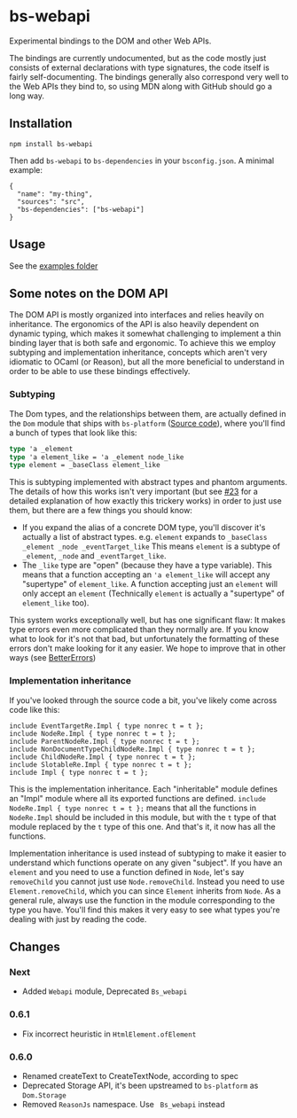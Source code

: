 # bs-webapi

Experimental bindings to the DOM and other Web APIs.

The bindings are currently undocumented, but as the code mostly just consists of external declarations with type signatures, the code itself is fairly self-documenting. The bindings generally also correspond very well to the Web APIs they bind to, so using MDN along with GitHub should go a long way.

## Installation
```
npm install bs-webapi
```
Then add `bs-webapi` to `bs-dependencies` in your `bsconfig.json`. A minimal example:
```
{
  "name": "my-thing",
  "sources": "src",
  "bs-dependencies": ["bs-webapi"]
}
```

## Usage

See the [examples folder](https://github.com/reasonml-community/bs-webapi-incubator/tree/eb5f71847848a3e896733017fde00eee7fb5edf5/examples)

## Some notes on the DOM API

The DOM API is mostly organized into interfaces and relies heavily on inheritance. The ergonomics of the API is also heavily dependent on dynamic typing, which makes it somewhat challenging to implement a thin binding layer that is both safe and ergonomic. To achieve this we employ subtyping and implementation inheritance, concepts which aren't very idiomatic to OCaml (or Reason), but all the more beneficial to understand in order to be able to use these bindings effectively.

### Subtyping

The Dom types, and the relationships between them, are actually defined in the `Dom` module that ships with `bs-platform` ([Source code](https://github.com/glennsl/bucklescript/blob/master/jscomp/others/dom.mli)), where you'll find a bunch of types that look like this:

```ml
type 'a _element
type 'a element_like = 'a _element node_like
type element = _baseClass element_like
```

This is subtyping implemented with abstract types and phantom arguments. The details of how this works isn't very important (but see [#23](https://github.com/reasonml-community/bs-webapi-incubator/pull/23) for a detailed explanation of how exactly this trickery works) in order to just use them, but there are a few things you should know:

* If you expand the alias of a concrete DOM type, you'll discover it's actually a list of abstract types. e.g. `element` expands to `_baseClass _element _node _eventTarget_like` This means `element` is a subtype of `_element`, `_node` and `_eventTarget_like`.
* The `_like` type are "open" (because they have a type variable). This means that a function accepting an `'a element_like` will accept any "supertype" of `element_like`. A function accepting just an `element` will only accept an `element` (Technically `element` is actually a "supertype" of `element_like` too).

This system works exceptionally well, but has one significant flaw: It makes type errors even more complicated than they normally are. If you know what to look for it's not that bad, but unfortunately the formatting of these errors don't make looking for it any easier. We hope to improve that in other ways (see [BetterErrors](https://github.com/reasonml/BetterErrors))

### Implementation inheritance

If you've looked through the source code a bit, you've likely come across code like this:

```reason
include EventTargetRe.Impl { type nonrec t = t };
include NodeRe.Impl { type nonrec t = t };
include ParentNodeRe.Impl { type nonrec t = t };
include NonDocumentTypeChildNodeRe.Impl { type nonrec t = t };
include ChildNodeRe.Impl { type nonrec t = t };
include SlotableRe.Impl { type nonrec t = t };
include Impl { type nonrec t = t };
```

This is the implementation inheritance. Each "inheritable" module defines an "Impl" module where all its exported functions are defined. `include NodeRe.Impl { type nonrec t = t };` means that all the functions in `NodeRe.Impl` should be included in this module, but with the `t` type of that module replaced by the `t` type of this one. And that's it, it now has all the functions.

Implementation inheritance is used instead of subtyping to make it easier to understand which functions operate on any given "subject". If you have an `element` and you need to use a function defined in `Node`, let's say `removeChild` you cannot just use `Node.removeChild`. Instead you need to use `Element.removeChild`, which you can since `Element` inherits from `Node`. As a general rule, always use the function in the module corresponding to the type you have. You'll find this makes it very easy to see what types you're dealing with just by reading the code.

## Changes

### Next
* Added `Webapi` module, Deprecated `Bs_webapi`

### 0.6.1
* Fix incorrect heuristic in `HtmlElement.ofElement`

### 0.6.0
* Renamed createText to CreateTextNode, according to spec
* Deprecated Storage API, it's been upstreamed to `bs-platform` as `Dom.Storage`
* Removed `ReasonJs`  namespace. Use ` Bs_webapi`  instead
